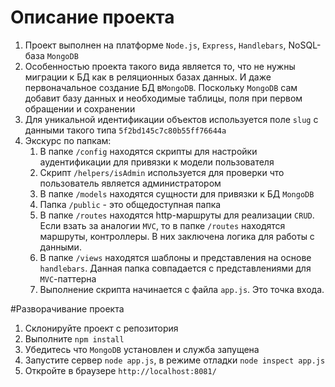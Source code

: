 # Описание проекта
1. Проект выполнен на платформе `Node.js`, `Express`, `Handlebars`, NoSQL-база `MongoDB`
2. Особенностью проекта такого вида является то, что не нужны миграции к БД как в реляционных базах данных. 
И даже первоначальное создание БД в`MongoDB`. Поскольку `MongoDB` сам добавит базу данных и необходимые таблицы, поля при первом обращении и сохранении
3. Для уникальной идентификации объектов используется поле `slug` с данными такого типа `5f2bd145c7c80b55ff76644a`
4. Экскурс по папкам:
    1. В папке `/config` находятся скрипты для настройки аудентификации для привязки к модели пользователя
    2. Скрипт `/helpers/isAdmin` используется для проверки что пользователь является администратором
    3. В папке `/models` находятся сущности для привязки к БД `MongoDB`
    4. Папка `/public` - это общедоступная папка
    5. В папке `/routes` находятся http-маршруты для реализации `CRUD`. Если взать за аналогии `MVC`,
    то в папке `/routes` находятся маршруты, контроллеры. В них заключена логика для работы с данными.
    6. В папке `/views` находятся шаблоны и представления на основе `handlebars`. Данная папка совпадается с представлениями
    для `MVC`-паттерна   
    7. Выполнение скрипта начинается с файла `app.js`. Это точка входа.

#Разворачивание проекта
1. Склонируйте проект с репозитория
2. Выполните `npm install`
3. Убедитесь что `MongoDB` установлен и служба запущена
4. Запустите сервер `node app.js`, в режиме отладки `node inspect app.js`
5. Откройте в браузере `http://localhost:8081/`

